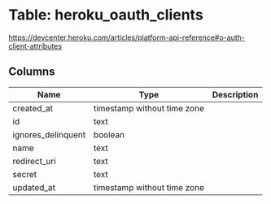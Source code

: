 
# Table: heroku_oauth_clients
https://devcenter.heroku.com/articles/platform-api-reference#o-auth-client-attributes
## Columns
| Name        | Type           | Description  |
| ------------- | ------------- | -----  |
|created_at|timestamp without time zone||
|id|text||
|ignores_delinquent|boolean||
|name|text||
|redirect_uri|text||
|secret|text||
|updated_at|timestamp without time zone||
